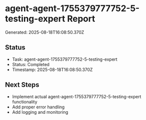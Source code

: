 # agent-agent-1755379777752-5-testing-expert Report

Generated: 2025-08-18T16:08:50.370Z

## Status
- Task: agent-agent-1755379777752-5-testing-expert
- Status: Completed
- Timestamp: 2025-08-18T16:08:50.370Z

## Next Steps
- Implement actual agent-agent-1755379777752-5-testing-expert functionality
- Add proper error handling
- Add logging and monitoring
